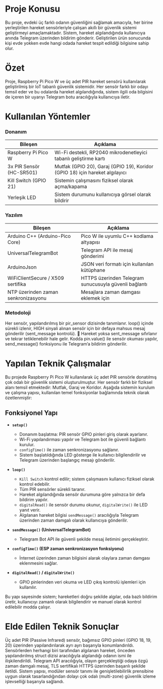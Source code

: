 # Proje Konusu

Bu proje, evdeki üç farklı odanın güvenliğini sağlamak amacıyla, her birine yerleştirilen hareket sensörleriyle çalışan akıllı bir güvenlik sistemi geliştirmeyi amaçlamaktadır. Sistem, hareket algılandığında kullanıcıya anında Telegram üzerinden bildirim gönderir. Geliştirilen ürün sonucunda kişi evde yokken evde hangi odada hareket tespit edildiği bilgisine sahip olur.

# Özet

Proje, Raspberry Pi Pico W ve üç adet PIR hareket sensörü kullanılarak geliştirilmiş bir IoT tabanlı güvenlik sistemidir. Her sensör farklı bir odayı temsil eder ve bu odalarda hareket algılandığında, sistem ilgili oda bilgisini de içeren bir uyarıyı Telegram botu aracılığıyla kullanıcıya iletir.

# Kullanılan Yöntemler

### Donanım

| Bileşen                  | Açıklama                                                                 |
|--------------------------|--------------------------------------------------------------------------|
| Raspberry Pi Pico W      | Wi-Fi destekli, RP2040 mikrodenetleyici tabanlı geliştirme kartı         |
| 3x PIR Sensör (HC-SR501) | Mutfak (GPIO 20), Garaj (GPIO 19), Koridor (GPIO 18) için hareket algılayıcı |
| Kill Switch (GPIO 21)    | Sistemin çalışmasını fiziksel olarak açma/kapama                         |
| Yerleşik LED             | Sistem durumunu kullanıcıya görsel olarak bildirir                       |

### Yazılım

| Bileşen                              | Açıklama                                                                  |
|--------------------------------------|---------------------------------------------------------------------------|
| Arduino C++ (Arduino-Pico Core)     | Pico W ile uyumlu C++ kodlama altyapısı                                   |
| UniversalTelegramBot                | Telegram API ile mesaj gönderimi                                          |
| ArduinoJson                         | JSON veri formatı için kullanılan kütüphane                               |
| WiFiClientSecure / X509 sertifika   | HTTPS üzerinden Telegram sunucusuyla güvenli bağlantı                     |
| NTP üzerinden zaman senkronizasyonu | Mesajlara zaman damgası eklemek için                                      |

### Metodoloji
 Her sensör, yapılandırılmış bir pir\_sensor dizisinde tanımlanır.
 loop() içinde sürekli izlenir, HIGH sinyali alınan sensör için bir defaya mahsus mesaj gönderilir (sent\_message kontrolü).
 Hareket yoksa sent\_message sıfırlanır ve tekrar tetiklenebilir hale gelir.
Kodda pin.value() ile sensör okuması yapılır, send\_message() fonksiyonu ile Telegram’a bildirim gönderilir.


# Yapılan Teknik Çalışmalar

Bu projede Raspberry Pi Pico W kullanılarak üç adet PIR sensörle donatılmış çok odalı bir güvenlik sistemi oluşturulmuştur. Her sensör farklı bir fiziksel alanı temsil etmektedir: Mutfak, Garaj ve Koridor. Aşağıda sistemin kurulum ve çalışma yapısı, kullanılan temel fonksiyonlar bağlamında teknik olarak özetlenmiştir:

## Fonksiyonel Yapı

- **`setup()`**
  - Donanım başlatma: PIR sensör GPIO pinleri giriş olarak ayarlanır.
  - Wi-Fi yapılandırması yapılır ve Telegram bot ile güvenli bağlantı kurulur.
  - `configTime()` ile zaman senkronizasyonu sağlanır.
  - Sistem başlatıldığında LED gösterge ile kullanıcı bilgilendirilir ve Telegram üzerinden başlangıç mesajı gönderilir.

- **`loop()`**
  - `Kill Switch` kontrol edilir; sistem çalışmasını kullanıcı fiziksel olarak kontrol edebilir.
  - Tüm PIR sensörler sürekli taranır.
  - Hareket algılandığında sensör durumuna göre yalnızca bir defa bildirim yapılır.
  - `digitalRead()` ile sensör durumu okunur, `digitalWrite()` ile LED yanıt verir.
  - Algılanan hareket bilgisi `sendMessage()` aracılığıyla Telegram üzerinden zaman damgalı olarak kullanıcıya gönderilir.

- **`sendMessage()` (UniversalTelegramBot)**
  - Telegram Bot API ile güvenli şekilde mesaj iletimini gerçekleştirir.

- **`configTime()` (ESP zaman senkronizasyon fonksiyonu)**
  - İnternet üzerinden zaman bilgisini alarak olaylara zaman damgası eklenmesini sağlar.

- **`digitalRead()` / `digitalWrite()`**
  - GPIO pinlerinden veri okuma ve LED çıkış kontrolü işlemleri için kullanılır.

Bu yapı sayesinde sistem; hareketleri doğru şekilde algılar, oda bazlı bildirim üretir, kullanıcıyı zamanlı olarak bilgilendirir ve manuel olarak kontrol edilebilir modda çalışır.


# Elde Edilen Teknik Sonuçlar

Üç adet PIR (Passive Infrared) sensör, bağımsız GPIO pinleri (GPIO 18, 19, 20) üzerinden yapılandırılarak ayrı ayrı başarıyla konumlandırıldı.
Sensörlerden herhangi biri tarafından algılanan hareket, önceden yapılandırılmış struct dizisi aracılığıyla algılandığı odanın ismi ile ilişkilendirildi.
Telegram API aracılığıyla, olayın gerçekleştiği odaya özgü zaman damgalı mesaj, TLS sertifikalı HTTPS üzerinden başarılı şekilde iletildi.
Sistem yapısı, modüler sensör tanımı ile genişletilebilirlik prensibine uygun olarak tasarlandığından dolayı çok odalı (multi-zone) güvenlik izleme işlevselliği başarıyla sağlandı.

